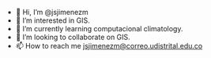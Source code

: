 - 👋 Hi, I’m @jsjimenezm
- 👀 I’m interested in GIS.
- 🌱 I’m currently learning computacional climatology.
- 💞️ I’m looking to collaborate on GIS.
- 📫 How to reach me jsjimenezm@correo.udistrital.edu.co

<!---
jsjimenezm/jsjimenezm is a ✨ special ✨ repository because its `README.md` (this file) appears on your GitHub profile.
You can click the Preview link to take a look at your changes.
--->
